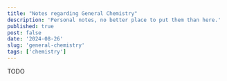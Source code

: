 ```yaml
---
title: "Notes regarding General Chemistry"
description: 'Personal notes, no better place to put them than here.'
published: true
post: false
date: '2024-08-26'
slug: 'general-chemistry'
tags: ['chemistry']
---
```


TODO
